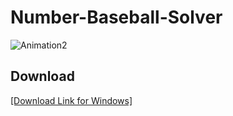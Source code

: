 # Number-Baseball-Solver

![Animation2](https://user-images.githubusercontent.com/60418809/233840954-3b1fe8f1-04a2-480c-89f2-ba49e584f997.gif)

## Download
<a href="https://github.com/junobonnie/Number-Baseball-Solver/releases/tag/v2.0.0">
[Download Link for Windows]
<a/>
